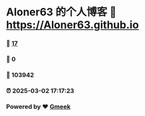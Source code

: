 # Aloner63 的个人博客 :link: https://Aloner63.github.io 
### :page_facing_up: [17](https://Aloner63.github.io/tag.html) 
### :speech_balloon: 0 
### :hibiscus: 103942 
### :alarm_clock: 2025-03-02 17:17:23 
### Powered by :heart: [Gmeek](https://github.com/Meekdai/Gmeek)
